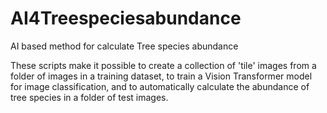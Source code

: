 # AI4Treespeciesabundance
AI based method for calculate Tree species abundance

These scripts make it possible to create a collection of 'tile' images from a folder of images in a training dataset, to train a Vision Transformer model for image classification, and to automatically calculate the abundance of tree species in a folder of test images.


